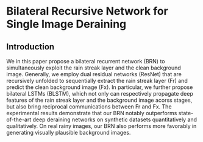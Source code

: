 Bilateral Recursive Network for Single Image Deraining
===============================================
Introduction
------------
We in this paper propose a bilateral recurrent network (BRN) to simultaneously exploit the rain streak layer and the clean background image. Generally, we employ dual residual networks (ResNet) that are recursively unfolded to sequentially extract the rain streak layer (Fr) and predict the clean background image (Fx). In particular, we further propose bilateral LSTMs (BLSTM), which not only can respectively propagate deep features of the rain streak layer and the background image acorss stages, but also bring reciprocal communications between Fr and Fx. The experimental results demonstrate that our BRN notably outperforms state-of-the-art deep deraining
networks on synthetic datasets quantitatively and qualitatively. On real rainy images, our BRN also performs more favorably in generating visually plausible background images. 
